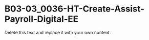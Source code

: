 

# B03-03_0036-HT-Create-Assist-Payroll-Digital-EE

Delete this text and replace it with your own content.
